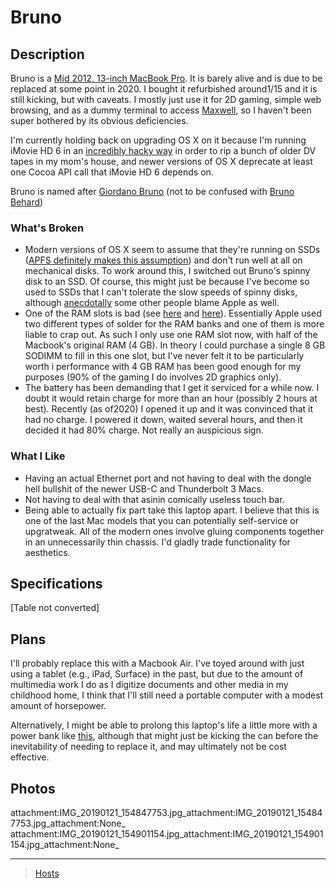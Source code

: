 

Bruno
=====

Description
-----------

Bruno is a [Mid 2012, 13-inch MacBook Pro](http/apple-history.cmbp_13_mid_12). It is barely alive and is due to be replaced at some point in 2020. I bought it refurbished around1/15 and it is still kicking, but with caveats. I mostly just use it for 2D gaming, simple web browsing, and as a dummy terminal to access [Maxwell](Maxwell), so I haven't been super bothered by its obvious deficiencies.

I'm currently holding back on upgrading OS X on it because I'm running iMovie HD 6 in an [incredibly hacky way](htt/blog.iharder.n20run-imovie-hd-and-maybe-other-older-applications-in-yosemi) in order to rip a bunch of older DV tapes in my mom's house, and newer versions of OS X deprecate at least one Cocoa API call that iMovie HD 6 depends on.

Bruno is named after [Giordano Bruno](http/en.wikipedia.owiGiordano_Bruno) (not to be confused with [Bruno Behard](http/en.wikipedia.owiBr%C3%BCno_Gehard))

### What's Broken

-   Modern versions of OS X seem to assume that they're running on SSDs ([APFS definitely makes this assumption](http/blog.macsales.c43043-using-apfs-on-hdds-and-why-you-might-not-want-)) and don't run well at all on mechanical disks. To work around this, I switched out Bruno's spinny disk to an SSD. Of course, this might just be because I've become so used to SSDs that I can't tolerate the slow speeds of spinny disks, although [anecdotally](http/arstechnica.ccivviewtopic.php?p=32860197&sid=b7559584bdb86396f9a4dcf1500d1901#p32860197) some other people blame Apple as well.
-   One of the RAM slots is bad (see [here](http/www.youtube.cwatch?v=xpagfXraSn4) and [here](http/www.reddit.cr/computerteccommen4gu9starting_to_see_mid2012_13_macbook_pro_bottom_r)). Essentially Apple used two different types of solder for the RAM banks and one of them is more liable to crap out. As such I only use one RAM slot now, with half of the Macbook's original RAM (4 GB). In theory I could purchase a single 8 GB SODIMM to fill in this one slot, but I've never felt it to be particularly worth i performance with 4 GB RAM has been good enough for my purposes (90% of the gaming I do involves 2D graphics only).
-   The battery has been demanding that I get it serviced for a while now. I doubt it would retain charge for more than an hour (possibly 2 hours at best). Recently (as of2020) I opened it up and it was convinced that it had no charge. I powered it down, waited several hours, and then it decided it had 80% charge. Not really an auspicious sign.

### What I Like

-   Having an actual Ethernet port and not having to deal with the dongle hell bullshit of the newer USB-C and Thunderbolt 3 Macs.
-   Not having to deal with that asinin comically useless touch bar.
-   Being able to actually fix part take this laptop apart. I believe that this is one of the last Mac models that you can potentially self-service or upgratweak. All of the modern ones involve gluing components together in an unnecessarily thin chassis. I'd gladly trade functionality for aesthetics.

Specifications
--------------

[Table not converted]

Plans
-----

I'll probably replace this with a Macbook Air. I've toyed around with just using a tablet (e.g., iPad, Surface) in the past, but due to the amount of multimedia work I do as I digitize documents and other media in my childhood home, I think that I'll still need a portable computer with a modest amount of horsepower.

Alternatively, I might be able to prolong this laptop's life a little more with a power bank like [this](http/smile.amazon.cB017QUHBref=psdc_11041841_t1_B00IIZOYFG), although that might just be kicking the can before the inevitability of needing to replace it, and may ultimately not be cost effective.

Photos
------

attachment:IMG\_20190121\_154847753.jpg\_attachment:IMG\_20190121\_154847753.jpg\_attachment:None\_ attachment:IMG\_20190121\_154901154.jpg\_attachment:IMG\_20190121\_154901154.jpg\_attachment:None\_

* * * * *

> [Hosts](Hosts)
